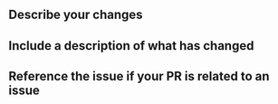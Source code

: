 ## Describe your changes

## Include a description of what has changed

## Reference the issue if your PR is related to an issue
